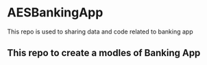# AESBankingApp
This repo is used to sharing data and code related to banking app
## This repo to create a modles of Banking App
